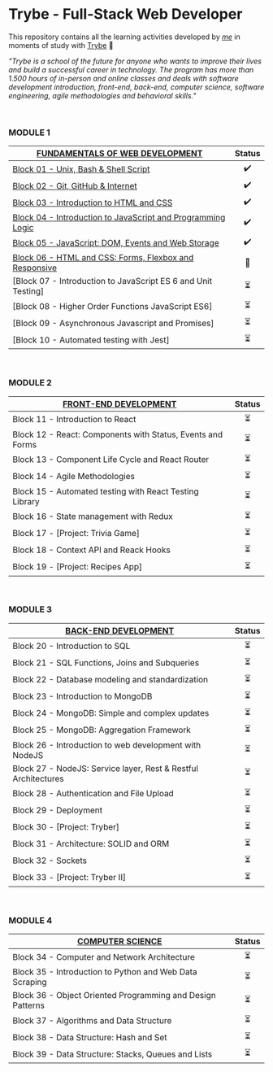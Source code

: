 # Trybe - Full-Stack Web Developer

This repository contains all the learning activities developed by _[me](https://www.linkedin.com/in/leonardomajevski/)_ in moments of study with [Trybe](https://www.betrybe.com/) :rocket:

_"Trybe is a school of the future for anyone who wants to improve their lives and build a successful career in technology.
The program has more than 1.500 hours of in-person and online classes and deals with software development introduction, front-end, back-end, computer science, software engineering, agile methodologies and behavioral skills."_

<br>

### MODULE 1
| [FUNDAMENTALS OF WEB DEVELOPMENT](https://github.com/LeonarDev/Trybe/tree/main/Exercises/fundamentals) | Status
| --- | :---: |
| [Block 01 - Unix, Bash & Shell Script](https://github.com/LeonarDev/Trybe/tree/main/Exercises/fundamentals/block_01) | :heavy_check_mark:
| [Block 02 - Git, GitHub & Internet](https://github.com/LeonarDev/Trybe/tree/main/Exercises/fundamentals/block_02)	| :heavy_check_mark:
| [Block 03 - Introduction to HTML and CSS](https://github.com/LeonarDev/Trybe/tree/main/Exercises/fundamentals/block_03)	 | :heavy_check_mark:
| [Block 04 - Introduction to JavaScript and Programming Logic](https://github.com/LeonarDev/Trybe/tree/main/Exercises/fundamentals/block_04)	 | :heavy_check_mark:
| [Block 05 - JavaScript: DOM, Events and Web Storage](https://github.com/LeonarDev/Trybe/tree/main/Exercises/fundamentals/block_05)	 | :heavy_check_mark:
| [Block 06 - HTML and CSS: Forms, Flexbox and Responsive](https://github.com/LeonarDev/Trybe/tree/main/Exercises/fundamentals/block_06)	| :triangular_flag_on_post:
| [Block 07 - Introduction to JavaScript ES 6 and Unit Testing] | :hourglass_flowing_sand:
| [Block 08 - Higher Order Functions JavaScript ES6] | :hourglass_flowing_sand:
| [Block 09 - Asynchronous Javascript and Promises] | :hourglass_flowing_sand:
| [Block 10 - Automated testing with Jest] | :hourglass_flowing_sand:

<br>

### MODULE 2
| [FRONT-END DEVELOPMENT](https://github.com/LeonarDev/Trybe/tree/main/Exercises/front-end) | Status
| --- | :---: |
| Block 11 - Introduction to React | :hourglass_flowing_sand:
| Block 12 - React: Components with Status, Events and Forms	| :hourglass_flowing_sand:
| Block 13 - Component Life Cycle and React Router | :hourglass_flowing_sand:
| Block 14 - Agile Methodologies	| :hourglass_flowing_sand:
| Block 15 - Automated testing with React Testing Library	| :hourglass_flowing_sand:
| Block 16 - State management with Redux	| :hourglass_flowing_sand:
| Block 17 - [Project: Trivia Game] | :hourglass_flowing_sand:
| Block 18 - Context API and Reack Hooks | :hourglass_flowing_sand:
| Block 19 - [Project: Recipes App] | :hourglass_flowing_sand:

<br>

### MODULE 3
| [BACK-END DEVELOPMENT](https://github.com/LeonarDev/Trybe/tree/main/Exercises/back-end) | Status
| --- | :---: |
| Block 20 - Introduction to SQL | :hourglass_flowing_sand:
| Block 21 - SQL Functions, Joins and Subqueries	| :hourglass_flowing_sand:
| Block 22 - Database modeling and standardization | :hourglass_flowing_sand:
| Block 23 - Introduction to MongoDB	| :hourglass_flowing_sand:
| Block 24 - MongoDB: Simple and complex updates	| :hourglass_flowing_sand:
| Block 25 - MongoDB: Aggregation Framework	| :hourglass_flowing_sand:
| Block 26 - Introduction to web development with NodeJS | :hourglass_flowing_sand:
| Block 27 - NodeJS: Service layer, Rest & Restful Architectures | :hourglass_flowing_sand:
| Block 28 - Authentication and File Upload | :hourglass_flowing_sand:
| Block 29 - Deployment | :hourglass_flowing_sand:
| Block 30 - [Project: Tryber] | :hourglass_flowing_sand:
| Block 31 - Architecture: SOLID and ORM | :hourglass_flowing_sand:
| Block 32 - Sockets | :hourglass_flowing_sand:
| Block 33 - [Project: Tryber II] | :hourglass_flowing_sand:

<br>

### MODULE 4
| [COMPUTER SCIENCE](https://github.com/LeonarDev/Trybe/tree/main/Exercises/computer-science) | Status
| --- | :---: |
| Block 34 - Computer and Network Architecture | :hourglass_flowing_sand:
| Block 35 - Introduction to Python and Web Data Scraping	| :hourglass_flowing_sand:
| Block 36 - Object Oriented Programming and Design Patterns | :hourglass_flowing_sand:
| Block 37 - Algorithms and Data Structure	| :hourglass_flowing_sand:
| Block 38 - Data Structure: Hash and Set	| :hourglass_flowing_sand:
| Block 39 - Data Structure: Stacks, Queues and Lists	| :hourglass_flowing_sand:
